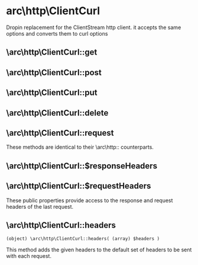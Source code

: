 arc\http\ClientCurl
========
Dropin replacement for the ClientStream http client. it accepts the same options and converts them to curl options

\arc\http\ClientCurl::get
--------------------
\arc\http\ClientCurl::post
--------------------
\arc\http\ClientCurl::put
--------------------
\arc\http\ClientCurl::delete
--------------------
\arc\http\ClientCurl::request
-------------------------------
These methods are identical to their \arc\http:: counterparts.

\arc\http\ClientCurl::$responseHeaders
--------------------
\arc\http\ClientCurl::$requestHeaders
----------------------------------------
These public properties provide access to the response and request headers of the last request.

\arc\http\ClientCurl::headers
-------------------------------
    (object) \arc\http\ClientCurl::headers( (array) $headers )

This method adds the given headers to the default set of headers to be sent with each request.

